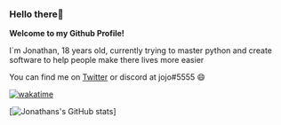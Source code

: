 ### Hello there👋

**Welcome to my Github Profile!**

I´m Jonathan, 18 years old, currently trying to master python and create software to help people make there lives more easier

You can find me on [Twitter](https://twitter.com/pulledstock) or discord at jojo#5555 😄

[![wakatime](https://wakatime.com/badge/user/bcf3cebf-09cd-4d46-b920-c4eab60c508b.svg)](https://wakatime.com/@bcf3cebf-09cd-4d46-b920-c4eab60c508b)

[![Jonathans's GitHub stats](https://github-readme-stats.vercel.app/api?username=pulledstock&show_icons=true&theme=tokyonight&count_private=true)]
